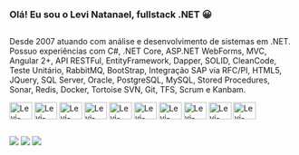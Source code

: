 ### Olá! Eu sou o Levi Natanael, fullstack .NET 😀
##
Desde 2007 atuando com análise e desenvolvimento de sistemas em .NET. Possuo experiências com C#, .NET Core, ASP.NET WebForms, MVC, Angular 2+, API RESTFul, EntityFramework, Dapper, SOLID, CleanCode, Teste Unitário, RabbitMQ, BootStrap, Integração SAP via RFC/PI, HTML5, JQuery, SQL Server, Oracle, PostgreSQL, MySQL, Stored Procedures, Sonar, Redis, Docker, Tortoise SVN, Git, TFS, Scrum e Kanbam.
<div style="display: inline_block;">
	<img align="center" alt="Levi-DotNet" height="30" width="40" src="https://icongr.am/devicon/dot-net-original-wordmark.svg?size=128&color=currentColor">
	<img align="center" alt="Levi-C#" height="30" width="40" src="https://icongr.am/devicon/csharp-original.svg?size=128&color=currentColor">
	<img align="center" alt="Levi-Oracle" height="30" width="40" src="https://icongr.am/devicon/oracle-original.svg?size=128&color=currentColor">
	<img align="center" alt="Levi-SQL" height="30" width="40" src="https://cdn.jsdelivr.net/gh/devicons/devicon/icons/microsoftsqlserver/microsoftsqlserver-plain-wordmark.svg">
	<img align="center" alt="Levi-Typescript" height="30" width="40" src="https://icongr.am/devicon/typescript-plain.svg?size=128&color=currentColor">
	<img align="center" alt="Levi-Angular" height="30" width="40" src="https://icongr.am/devicon/angularjs-original.svg?size=128&color=currentColor">
	<img align="center" alt="Levi-Html5" height="30" width="40" src="https://icongr.am/devicon/html5-original-wordmark.svg?size=128&color=currentColor">
	<img align="center" alt="Levi-Css" height="30" width="40" src="https://icongr.am/devicon/css3-original-wordmark.svg?size=128&color=currentColor">
	<img align="center" alt="Levi-Docker" height="30" width="40" src="https://icongr.am/devicon/docker-original-wordmark.svg?size=128&color=currentColor">
	<img align="center" alt="Levi-Git" height="30" width="40" src="https://icongr.am/devicon/git-plain-wordmark.svg?size=128&color=currentColor">
</div>

##

<div>
  <a href="https://www.linkedin.com/in/levinatanael/" target="_blank"><img src="https://img.shields.io/badge/LinkedIn-0077B5?style=for-the-badge&logo=linkedin&logoColor=white" target="_blank"></a>
  <a href="mailto:levi.natanael@gmail.com" target="_blank"><img src="https://img.shields.io/badge/Gmail-D14836?style=for-the-badge&logo=gmail&logoColor=white" target="_blank"></a>
  <a href="https://wa.me/5519997931533" target="_blank"><img src="https://img.shields.io/badge/WhatsApp-25D366?style=for-the-badge&logo=whatsapp&logoColor=white" target="_blank"></a>
</div>
